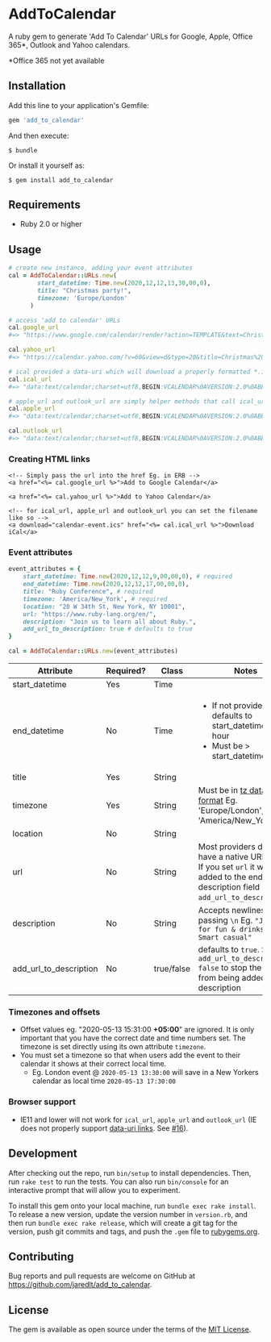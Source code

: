 # AddToCalendar

A ruby gem to generate 'Add To Calendar' URLs for Google, Apple, Office 365*, Outlook and Yahoo calendars.

*Office 365 not yet available

## Installation

Add this line to your application's Gemfile:

```ruby
gem 'add_to_calendar'
```

And then execute:

    $ bundle

Or install it yourself as:

    $ gem install add_to_calendar

## Requirements

- Ruby 2.0 or higher

## Usage

```ruby
# create new instance, adding your event attributes
cal = AddToCalendar::URLs.new(
        start_datetime: Time.new(2020,12,12,13,30,00,0), 
        title: "Christmas party!", 
        timezone: 'Europe/London'
      )

# access 'add to calendar' URLs
cal.google_url
#=> "https://www.google.com/calendar/render?action=TEMPLATE&text=Christmas%20party%21&dates=20201212T133000/20201212T143000&ctz=Europe/London"

cal.yahoo_url
#=> "https://calendar.yahoo.com/?v=60&view=d&type=20&title=Christmas%20party%21&st=20201212T133000Z&dur=0100"

# ical provided a data-uri which will download a properly formatted *.ics file (more details below)
cal.ical_url
#=> "data:text/calendar;charset=utf8,BEGIN:VCALENDAR%0AVERSION:2.0%0ABEGIN:VEVENT%0ADTSTART=20201212T133000Z%0ADTEND=20201212T143000Z%0ASUMMARY=Christmas%20party%21%0AUID=-20201212T133000Z-Christmas%20party%21%0AEND:VEVENT%0AEND:VCALENDAR"

# apple_url and outlook_url are simply helper methods that call ical_url
cal.apple_url
#=> "data:text/calendar;charset=utf8,BEGIN:VCALENDAR%0AVERSION:2.0%0ABEGIN:VEVENT%0ADTSTART=20201212T133000Z%0ADTEND=20201212T143000Z%0ASUMMARY=Christmas%20party%21%0AUID=-20201212T133000Z-Christmas%20party%21%0AEND:VEVENT%0AEND:VCALENDAR"

cal.outlook_url
#=> "data:text/calendar;charset=utf8,BEGIN:VCALENDAR%0AVERSION:2.0%0ABEGIN:VEVENT%0ADTSTART=20201212T133000Z%0ADTEND=20201212T143000Z%0ASUMMARY=Christmas%20party%21%0AUID=-20201212T133000Z-Christmas%20party%21%0AEND:VEVENT%0AEND:VCALENDAR"
```

### Creating HTML links

```erb
<!-- Simply pass the url into the href Eg. in ERB -->
<a href="<%= cal.google_url %>">Add to Google Calendar</a>

<a href="<%= cal.yahoo_url %>">Add to Yahoo Calendar</a>

<!-- for ical_url, apple_url and outlook_url you can set the filename like so -->
<a download="calendar-event.ics" href="<%= cal.ical_url %>">Download iCal</a>
```

### Event attributes

```ruby
event_attributes = {
    start_datetime: Time.new(2020,12,12,9,00,00,0), # required
    end_datetime: Time.new(2020,12,12,17,00,00,0),
    title: "Ruby Conference", # required
    timezone: 'America/New_York', # required
    location: "20 W 34th St, New York, NY 10001", 
    url: "https://www.ruby-lang.org/en/",
    description: "Join us to learn all about Ruby.",
    add_url_to_description: true # defaults to true
}

cal = AddToCalendar::URLs.new(event_attributes)
```

| Attribute              | Required? | Class      | Notes |
| -----------------------|-----------|------------|-------|
| start_datetime         | Yes       | Time       |       |
| end_datetime           | No        | Time       | <ul><li>If not provided, defaults to start_datetime + 1 hour</li><li>Must be > start_datetime</li></ul> |
| title                  | Yes       | String     |       |
| timezone               | Yes       | String     | Must be in [tz database format](https://en.wikipedia.org/wiki/List_of_tz_database_time_zones) Eg. 'Europe/London', 'America/New_York' |
| location               | No        | String     |       |
| url                    | No        | String     | Most providers do not have a native URL field. If you set `url` it will be added to the end of the description field (see `add_url_to_description`) |
| description            | No        | String     | Accepts newlines by passing `\n` Eg. `"Join us for fun & drinks\n\nPS. Smart casual"` |
| add_url_to_description | No        | true/false | defaults to `true`. Set `add_url_to_description: false` to stop the URL from being added to the description |


### Timezones and offsets

- Offset values eg. "2020-05-13 15:31:00 **+05:00**" are ignored. It is only important that you have the correct date and time numbers set. The timezone is set directly using its own attribute `timezone`.
- You must set a timezone so that when users add the event to their calendar it shows at their correct local time. 
  - Eg. London event @ `2020-05-13 13:30:00` will save in a New Yorkers calendar as local time `2020-05-13 17:30:00`

### Browser support

- IE11 and lower will not work for `ical_url`, `apple_url` and `outlook_url` (IE does not properly support [data-uri links](https://caniuse.com/#feat=datauri). See [#16](https://github.com/jaredlt/add_to_calendar/issues/16)). 

## Development

After checking out the repo, run `bin/setup` to install dependencies. Then, run `rake test` to run the tests. You can also run `bin/console` for an interactive prompt that will allow you to experiment.

To install this gem onto your local machine, run `bundle exec rake install`. To release a new version, update the version number in `version.rb`, and then run `bundle exec rake release`, which will create a git tag for the version, push git commits and tags, and push the `.gem` file to [rubygems.org](https://rubygems.org).

## Contributing

Bug reports and pull requests are welcome on GitHub at https://github.com/jaredlt/add_to_calendar.

## License

The gem is available as open source under the terms of the [MIT License](https://opensource.org/licenses/MIT).
